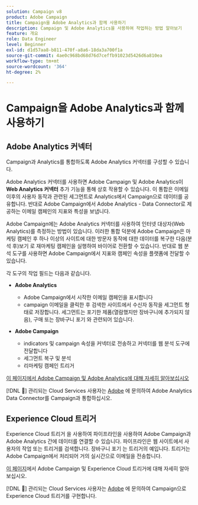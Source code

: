 ```yaml
---
solution: Campaign v8
product: Adobe Campaign
title: Campaign을 Adobe Analytics과 함께 사용하기
description: Campaign 및 Adobe Analytics을 사용하여 작업하는 방법 알아보기
feature: 개요
role: Data Engineer
level: Beginner
exl-id: d1d57aa8-b811-470f-a8a6-18da3a700f1a
source-git-commit: 4ae0c968bd68d76d7ceffb91023d5426d6a810ea
workflow-type: tm+mt
source-wordcount: '364'
ht-degree: 2%

---
```


# Campaign을 Adobe Analytics과 함께 사용하기


## Adobe Analytics 커넥터

Campaign과 Analytics를 통합하도록 Adobe Analytics 커넥터를 구성할 수 있습니다.

Adobe Analytics 커넥터를 사용하면 Adobe Campaign 및 Adobe Analytics이 **Web Analytics 커넥터** 추가 기능을 통해 상호 작용할 수 있습니다. 이 통합은 이메일 이후의 사용자 동작과 관련된 세그먼트로 Analytics에서 Campaign으로 데이터를 공유합니다. 반대로 Adobe Campaign에서 Adobe Analytics - Data Connector로 제공하는 이메일 캠페인의 지표와 특성을 보냅니다.

Adobe Campaign에는 Adobe Analytics 커넥터를 사용하여 인터넷 대상자(Web Analytics)를 측정하는 방법이 있습니다. 이러한 통합 덕분에 Adobe Campaign은 마케팅 캠페인 후 하나 이상의 사이트에 대한 방문자 동작에 대한 데이터를 복구한 다음(분석 후)보기 로 재마케팅 캠페인을 실행하여 바이어로 전환할 수 있습니다. 반대로 웹 분석 도구를 사용하면 Adobe Campaign에서 지표와 캠페인 속성을 플랫폼에 전달할 수 있습니다.

각 도구의 작업 필드는 다음과 같습니다.

* **Adobe Analytics**

   * Adobe Campaign에서 시작한 이메일 캠페인을 표시합니다
   * campaign 이메일을 클릭한 후 검색한 사이트에서 수신자 동작을 세그먼트 형태로 저장합니다. 세그먼트는 포기한 제품(열람했지만 장바구니에 추가되지 않음), 구매 또는 장바구니 포기 와 관련되어 있습니다.

* **Adobe Campaign**

   * indicators 및 campaign 속성을 커넥터로 전송하고 커넥터를 웹 분석 도구에 전달합니다
   * 세그먼트 복구 및 분석
   * 리마케팅 캠페인 트리거

[이 페이지에서 Adobe Campaign 및 Adobe Analytics에 대해 자세히 알아보십시오](https://experienceleague.adobe.com/docs/campaign-classic/using/getting-started/connectors/adobe-analytics-data-connector.html)

[!DNL :speech_balloon:]  관리되는 Cloud Services 사용자는  [Adobe](../start/campaign-faq.md#support) 에 문의하여 Adobe Analytics Data Connector를 Campaign과 통합하십시오.


## Experience Cloud 트리거

Experience Cloud 트리거 을 사용하여 파이프라인을 사용하여 Adobe Campaign과 Adobe Analytics 간에 데이터를 연결할 수 있습니다. 파이프라인은 웹 사이트에서 사용자의 작업 또는 트리거를 검색합니다. 장바구니 포기 는 트리거의 예입니다. 트리거는 Adobe Campaign에서 처리되어 거의 실시간으로 이메일을 전송합니다.

[이 페이지](https://experienceleague.adobe.com/docs/campaign-classic/using/integrating-with-adobe-experience-cloud/experience-triggers/about-triggers.html?lang=en)에서 Adobe Campaign 및 Experience Cloud 트리거에 대해 자세히 알아보십시오.

[!DNL :speech_balloon:]  관리되는 Cloud Services 사용자는  [Adobe](../start/campaign-faq.md#support) 에 문의하여 Campaign으로 Experience Cloud 트리거를 구현합니다.
